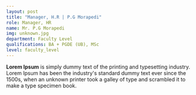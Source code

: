 ```yaml
---
layout: post
title: "Manager, H.R | P.G Morapedi"
role: Manager, HR
name: Mr. P.G Morapedi
img: unknown.jpg
department: Faculty Level
qualifications: BA + PGDE (UB), MSc
level: faculty_level
---
```


<b>Lorem Ipsum</b> is simply dummy text of the printing and typesetting industry. Lorem Ipsum has been the industry's standard dummy text ever since the 1500s, when an unknown printer took a galley of type and scrambled it to make a type specimen book.